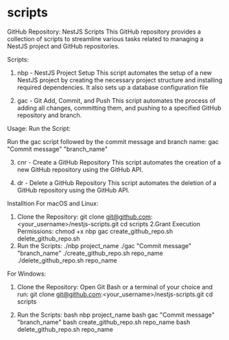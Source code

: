 # scripts
GitHub Repository: NestJS Scripts
This GitHub repository provides a collection of scripts to streamline various tasks related to managing a NestJS project and GitHub repositories.

Scripts:
1. nbp - NestJS Project Setup
This script automates the setup of a new NestJS project by creating the necessary project structure and installing required dependencies. It also sets up a database configuration file

2. gac - Git Add, Commit, and Push
This script automates the process of adding all changes, committing them, and pushing to a specified GitHub repository and branch.

Usage:
Run the Script:

Run the gac script followed by the commit message and branch name:
gac "Commit message" "branch_name"




3. cnr - Create a GitHub Repository
This script automates the creation of a new GitHub repository using the GitHub API.

4. dr - Delete a GitHub Repository
This script automates the deletion of a GitHub repository using the GitHub API.



Installtion
For macOS and Linux:
1. Clone the Repository:
 git clone git@github.com:<your_username>/nestjs-scripts.git
 cd scripts
2.Grant Execution Permissions:
 chmod +x nbp gac create_github_repo.sh delete_github_repo.sh
3. Run the Scripts:
   ./nbp project_name
   ./gac "Commit message" "branch_name"
   ./create_github_repo.sh repo_name
   ./delete_github_repo.sh repo_name


For Windows:
1. Clone the Repository:
  Open Git Bash or a terminal of your choice and run:
  git clone git@github.com:<your_username>/nestjs-scripts.git
  cd scripts

2. Run the Scripts:
   bash nbp project_name
   bash gac "Commit message" "branch_name"
   bash create_github_repo.sh repo_name
   bash delete_github_repo.sh repo_name



   

